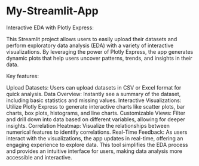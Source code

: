 # My-Streamlit-App
Interactive EDA with Plotly Express:

This Streamlit project allows users to easily upload their datasets and perform exploratory data analysis (EDA) with a variety of interactive visualizations. By leveraging the power of Plotly Express, the app generates dynamic plots that help users uncover patterns, trends, and insights in their data.

Key features:

Upload Datasets: Users can upload datasets in CSV or Excel format for quick analysis.
Data Overview: Instantly see a summary of the dataset, including basic statistics and missing values.
Interactive Visualizations: Utilize Plotly Express to generate interactive charts like scatter plots, bar charts, box plots, histograms, and line charts.
Customizable Views: Filter and drill down into data based on different variables, allowing for deeper insights.
Correlation Heatmap: Visualize the relationships between numerical features to identify correlations.
Real-Time Feedback: As users interact with the visualizations, the app updates in real-time, offering an engaging experience to explore data.
This tool simplifies the EDA process and provides an intuitive interface for users, making data analysis more accessible and interactive.
